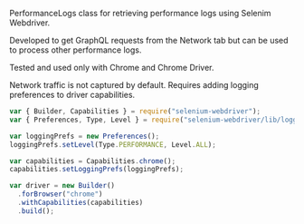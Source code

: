 PerformanceLogs class for retrieving performance logs using Selenim Webdriver.

Developed to get GraphQL requests from the Network tab but can be used to process other performance logs.

Tested and used only with Chrome and Chrome Driver.

Network traffic is not captured by default. Requires adding logging preferences to driver capabilities.

```javascript
var { Builder, Capabilities } = require("selenium-webdriver");
var { Preferences, Type, Level } = require("selenium-webdriver/lib/logging");

var loggingPrefs = new Preferences();
loggingPrefs.setLevel(Type.PERFORMANCE, Level.ALL);

var capabilities = Capabilities.chrome();
capabilities.setLoggingPrefs(loggingPrefs);

var driver = new Builder()
  .forBrowser("chrome")
  .withCapabilities(capabilities)
  .build();
```
